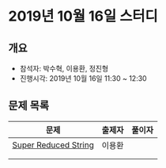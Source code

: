 # 2019년 10월 16일 스터디

## 개요
* 참석자: 박수혁, 이용환, 정진형
* 진행시각: 2019년 10월 16일 11:30 ~ 12:30

## 문제 목록
| 문제                                                                                 | 출제자 | 풀이자 |
|--------------------------------------------------------------------------------------|--------|--------|
| [Super Reduced String](https://www.hackerrank.com/challenges/reduced-string/problem) | 이용환 |        |
|                                                                                      |        |        |
|                                                                                      |        |        |

